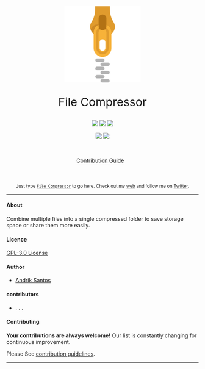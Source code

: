 <div align="center">
	<img src="FileCompressor/assets/zipper.png" alt="Logo" width="200px">
	<p style="font-size:30px;">File Compressor<p>
	<p>
		<img src="https://img.shields.io/badge/c%23-%E2%AD%90%E2%AD%90%E2%AD%90%E2%AD%90%E2%AD%90-brightgreen">
		<img src="https://img.shields.io/badge/VisualStudio-%E2%AD%90%E2%AD%90%E2%AD%90%E2%AD%90%E2%AD%90-green">
		<img src="https://img.shields.io/badge/Guna-%E2%AD%90%E2%AD%90%E2%AD%90%E2%AD%90%E2%AD%90-brightgreen">
	</p>
	<p>
		<img src="https://img.shields.io/badge/Version-1.1-blue">
		<img src="https://img.shields.io/badge/Author-AndrikSantos-blue">
	</p>
	<br>
	<p>
		<a href="Contributing.md">Contribution Guide</a>&nbsp;&nbsp;&nbsp;
	</p>
	<br>
	<p >
		<sub>Just type <a href="https://github.com/andriksantos/FileCompressor"><code>File Compressor</code></a> to go here. Check out my <a href="https://andriksantos.github.io/">web</a> and follow me on <a href="https://twitter.com/andrik_rsm">Twitter</a>.</sub>
	</p>
</div>

---

#### About
Combine multiple files into a single compressed folder to save storage space or share them more easily.

#### Licence
[ GPL-3.0 License](https://github.com/andriksantos/FileCompressor/blob/master/LICENSE)

#### Author
-	[Andrik Santos](https://andriksantos.github.io/)

#### contributors
- . . .

#### Contributing

**Your contributions are always welcome!** Our list is constantly changing for continuous improvement.

Please See [contribution guidelines](https://github.com/andriksantos/FileCompressor/blob/master/Contributing.md).

---